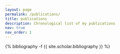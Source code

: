 ```yaml
---
layout: page
permalink: /publications/
title: publications
description: Chronological list of my publications
nav: true
nav_order: 1
---
```

<!-- _pages/publications.md -->
<div class="publications">

{% bibliography -f {{ site.scholar.bibliography }} %}

</div>
